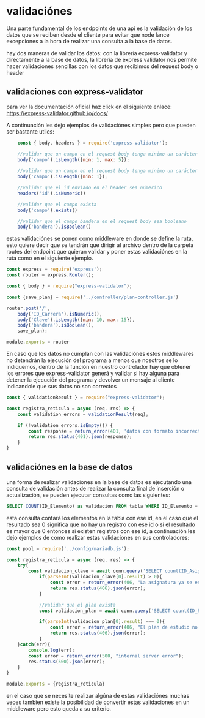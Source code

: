 # validaciónes

Una parte fundamental de los endpoints de una api es la validación de los datos que se reciben desde el cliente para evitar que node lance excepciones a la hora de realizar una consulta a la base de datos.

hay dos maneras de validar los datos: con la librería express-validator y directamente a la base de datos, la librería de express validator nos permite hacer validaciones sencillas con los datos que recibimos del request body o header

## validaciones con express-validator 

para ver la documentación oficial haz click en el siguiente enlace: https://express-validator.github.io/docs/

A continuación les dejo ejemplos de validaciónes simples pero que pueden ser bastante utiles:

~~~js
    const { body, headers } = require('express-validator');

    //validar que un campo en el request body tenga minimo un carácter y maximo 5
    body('campo').isLength({min: 1, max: 5});
    
    //validar que un campo en el request body tenga minimo un carácter
    body('campo').isLength({min: 1});

    //validar que el id enviado en el header sea númerico
    headers('id').isNumeric()

    //validar que el campo exista
    body('campo').exists()

    //validar que el campo bandera en el request body sea booleano
    body('bandera').isBoolean()
~~~

estas validaciónes se ponen como middleware en donde se define la ruta, esto quiere decir que se tendrán que dirigir al archivo dentro de la carpeta routes del endpoint que quieran validar y poner estas validaciónes en la ruta como en el siguiente ejemplo.

~~~js
const express = require('express');
const router = express.Router();

const { body } = require("express-validator");

const {save_plan} = require('../controller/plan-controller.js')

router.post('/',
    body('ID_Carrera').isNumeric(),
    body('Clave').isLength({min: 10, max: 15}),
    body('bandera').isBoolean(),
    save_plan);

module.exports = router
~~~

En caso que los datos no cumplan con las validaciónes estos middlewares no detendrán la ejecución del programa a menos que nosotros se lo indiquemos, dentro de la función en nuestro controlador hay que obtener los errores que express-validator generá y validar si hay alguna para detener la ejecución del programa y devolver un mensaje al cliente indicandole que sus datos no son correctos

~~~js
const { validationResult } = require("express-validator");

const registra_reticula = async (req, res) => {
    const validation_errors = validationResult(req);

    if (!validation_errors.isEmpty()) {
        const response = return_error(401, 'datos con formato incorrecto');
        return res.status(401).json(response);
    }
}
~~~

## validaciónes en la base de datos

una forma de realizar validaciones en la base de datos es ejecutando una consulta de validación antes de realizar la consulta final de inserción o actualización, se pueden ejecutar consultas como las siguientes:

~~~sql
SELECT COUNT(ID_Elemento) as validacion FROM tabla WHERE ID_Elemento = 5
~~~

esta consulta contará los elementos en la tabla con ese id, en el caso que el resultado sea 0 significa que no hay un registro con ese id o si el resultado es mayor que 0 entonces si existen registros con ese id, a continuación les dejo ejemplos de como realizar estas validaciones en sus controladores:

~~~js
const pool = require('../config/mariadb.js');

const registra_reticula = async (req, res) => {
    try{
        const validacion_clave = await conn.query('SELECT count(ID_Asignatura) as result FROM Asignaturas WHERE clave = ?', [key]);
            if(parseInt(validacion_clave[0].result) > 0){
                const error = return_error(406, "La asignatura ya se encuentra registrada");
                return res.status(406).json(error);
            }

            //validar que el plan exista
            const validacion_plan = await conn.query('SELECT count(ID_PlanEstudio) as result FROM planesestudio WHERE ID_PlanEstudio = ? ', [studyPlan]);

            if(parseInt(validacion_plan[0].result) === 0){
                const error = return_error(406, "El plan de estudio no se encuentra registrado");
                return res.status(406).json(error);
            } 
    }catch(err){
        console.log(err);
        const error = return_error(500, "internal server error");
        res.status(500).json(error);
    }
}

module.exports = {registra_reticula}
~~~

en el caso que se necesite realizar algúna de estas validaciónes muchas veces tambien existe la posibilidad de convertir estas validaciones en un middleware pero esto queda a su criterio.